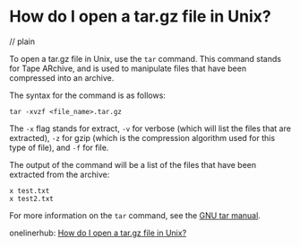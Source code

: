 # How do I open a tar.gz file in Unix?
// plain

To open a tar.gz file in Unix, use the `tar` command. This command stands for Tape ARchive, and is used to manipulate files that have been compressed into an archive.

The syntax for the command is as follows:

```
tar -xvzf <file_name>.tar.gz
```

The `-x` flag stands for extract, `-v` for verbose (which will list the files that are extracted), `-z` for gzip (which is the compression algorithm used for this type of file), and `-f` for file.

The output of the command will be a list of the files that have been extracted from the archive:

```
x test.txt
x test2.txt
```

For more information on the `tar` command, see the [GNU tar manual](https://www.gnu.org/software/tar/manual/tar.html).

onelinerhub: [How do I open a tar.gz file in Unix?](https://onelinerhub.com/cli-tar/how-do-i-open-a-tar-gz-file-in-unix)